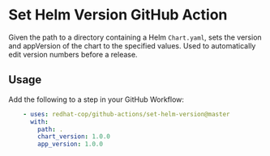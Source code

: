 # Set Helm Version GitHub Action

Given the path to a directory containing a Helm `Chart.yaml`, sets the version and appVersion of the chart to the specified values. Used to automatically edit version numbers before a release.

## Usage

Add the following to a step in your GitHub Workflow:

```yaml
    - uses: redhat-cop/github-actions/set-helm-version@master
      with:
        path: .
        chart_version: 1.0.0
        app_version: 1.0.0
```
